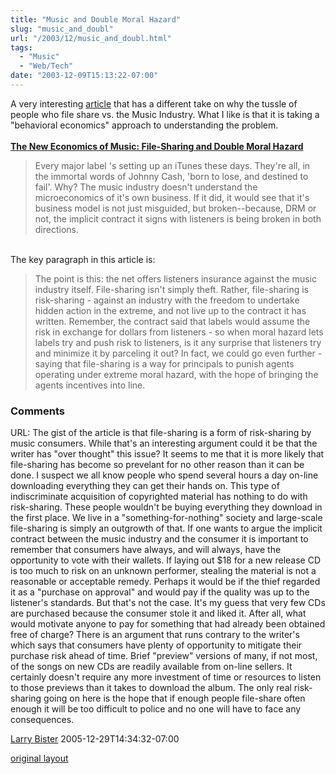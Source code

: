 ```yaml
---
title: "Music and Double Moral Hazard"
slug: "music_and_doubl"
url: "/2003/12/music_and_doubl.html"
tags:
  - "Music"
  - "Web/Tech"
date: "2003-12-09T15:13:22-07:00"
---
```

<p>A very interesting <a href="http://www.bubblegeneration.com/level2.cfm?resource=musicrisk1">article</a> that has a different take on why the tussle of people who file share vs. the Music Industry. What I like is that it is taking a "behavioral economics" approach to understanding the problem.<br />
<b><a href="http://www.bubblegeneration.com/level2.cfm?resource=musicrisk1"> <br />
The New Economics of Music: File-Sharing and Double Moral Hazard</a></b><br />
<blockquote>Every major label 's setting up an iTunes these days. They're all, in the immortal words of Johnny Cash, 'born to lose, and destined to fail'. Why? The music industry doesn't understand the microeconomics of it's own business. If it did, it would see that it's business model is not just misguided, but broken--because, DRM or not, the implicit contract it signs with listeners is being broken in both directions.</blockquote><br />
The key paragraph in this article is:</p>
<blockquote>The point is this: the net offers listeners insurance against the music industry itself. File-sharing isn't simply theft. Rather, file-sharing is risk-sharing - against an industry with the freedom to undertake hidden action in the extreme, and not live up to the contract it has written. Remember, the contract said that labels would assume the risk in exchange for dollars from listeners - so when moral hazard lets labels try and push risk to listeners, is it any surprise that listeners try and minimize it by parceling it out? In fact, we could go even further - saying that file-sharing is a way for principals to punish agents operating under extreme moral hazard, with the hope of bringing the agents incentives into line. </blockquote>
<footer><h3>Comments</h3>
<div class="u-comment h-cite">
<p class="p-content p-name">URL:
The gist of the article is that file-sharing is a form of risk-sharing by music consumers.  While that's an interesting argument could it be that the writer has "over thought" this issue?  It seems to me that it is more likely that file-sharing has become so prevelant for no other reason than it can be done.
I suspect we all know people who spend several hours a day on-line downloading everything they can get their hands on.  This type of indiscriminate acquisition of copyrighted material has nothing to do with risk-sharing.  These people wouldn't be buying everything they download in the first place.
We live in a "something-for-nothing"  society and large-scale file-sharing is simply an outgrowth of that.
If one wants to argue the implicit contract between the music industry and the consumer it is important to remember that consumers have always, and will always, have the opportunity to vote with their wallets.  If laying out $18 for a new release CD is too much to risk on an unknown performer, stealing the material is not a reasonable or acceptable remedy.  Perhaps it would be if the thief regarded it as a "purchase on approval" and would pay if the quality was up to the listener's standards.  But that's not the case.  It's my guess that very few CDs are purchased because the consumer stole it and liked it.  After all, what would motivate anyone to pay for something that had already been obtained free of charge?
There is an argument that runs contrary to the writer's which says that consumers have plenty of opportunity to mitigate their purchase risk ahead of time.  Brief "preview" versions of many, if not most, of the songs on new CDs are readily available from on-line sellers.  It certainly doesn't require any more investment of time or resources to listen to those previews than it takes to download the album.
The only real risk-sharing going on here is the hope that if enough people file-share often  enough it will be too difficult to police and no one will have to face any consequences.
</p>
<a class="u-author h-card" href="#">Larry Bister</a>
<time class="dt-published" datetime="2005-12-29T14:34:32-07:00">2005-12-29T14:34:32-07:00</time>
</div>
</footer>
<p class="previous"><a href="/previous/2003/12/music_and_doubl.html" rel="syndication nofollow" class="u-syndication" >original layout</a></p>

